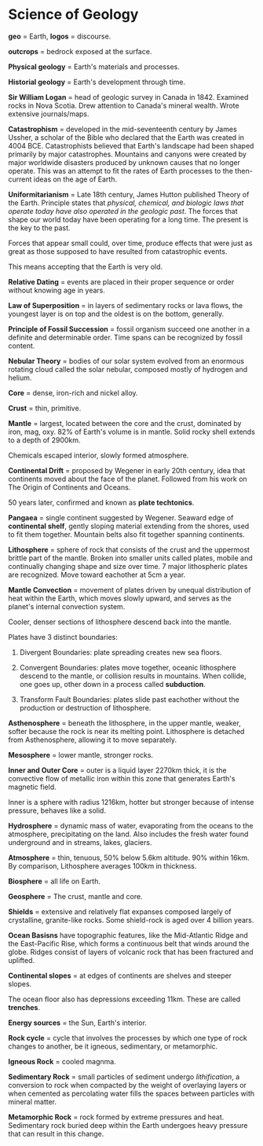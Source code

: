 # Science of Geology

**geo** = Earth, **logos** = discourse.

**outcrops** = bedrock exposed at the surface.

**Physical geology** = Earth's materials and processes.

**Historial geology** = Earth's development through time.

**Sir William Logan** = head of geologic survey in Canada in 1842. Examined rocks in Nova Scotia. Drew attention to Canada's mineral wealth. Wrote extensive journals/maps.

**Catastrophism** = developed in the mid-seventeenth century by James Ussher, a scholar of the Bible who declared that the Earth was created in 4004 BCE. Catastrophists believed that Earth's landscape had been shaped primarily by major catastrophes. Mountains and canyons were created by major worldwide disasters produced by unknown causes that no longer operate. This was an attempt to fit the rates of Earth processes to the then-current ideas on the age of Earth.

**Uniformitarianism** = Late 18th century, James Hutton published Theory of the Earth. Principle states that *physical, chemical, and biologic laws that operate today have also operated in the geologic past*. The forces that shape our world today have been operating for a long time. The present is the key to the past.

Forces that appear small could, over time, produce effects that were just as great as those supposed to have resulted from catastrophic events.

This means accepting that the Earth is very old.

**Relative Dating** = events are placed in their proper sequence or order without knowing age in years.

**Law of Superposition** = in layers of sedimentary rocks or lava flows, the youngest layer is on top and the oldest is on the bottom, generally.

**Principle of Fossil Succession** = fossil organism succeed one another in a definite and determinable order. Time spans can be recognized by fossil content.

**Nebular Theory** = bodies of our solar system evolved from an enormous rotating cloud called the solar nebular, composed mostly of hydrogen and helium.

**Core** = dense, iron-rich and nickel alloy.

**Crust** = thin, primitive.

**Mantle** = largest, located between the core and the crust, dominated by iron, mag, oxy. 82% of Earth's volume is in mantle. Solid rocky shell extends to a depth of 2900km.

Chemicals escaped interior, slowly formed atmosphere.

**Continental Drift** = proposed by Wegener in early 20th century, idea that continents moved about the face of the planet. Followed from his work on The Origin of Continents and Oceans.

50 years later, confirmed and known as **plate techtonics**.

**Pangaea** = single continent suggested by Wegener. Seaward edge of **continental shelf**, gently sloping material extending from the shores, used to fit them together. Mountain belts also fit together spanning continents.

**Lithosphere** = sphere of rock that consists of the crust and the uppermost brittle part of the mantle. Broken into smaller units called plates, mobile and continually changing shape and size over time. 7 major lithospheric plates are recognized. Move toward eachother at 5cm a year.

**Mantle Convection** = movement of plates driven by unequal distribution of heat within the Earth, which moves slowly upward, and serves as the planet's internal convection system.

Cooler, denser sections of lithosphere descend back into the mantle.

Plates have 3 distinct boundaries:

1. Divergent Boundaries: plate spreading creates new sea floors.

2. Convergent Boundaries: plates move together, oceanic lithosphere descend to the mantle, or collision results in mountains. When collide, one goes up, other down in a process called **subduction**.

3. Transform Fault Boundaries: plates slide past eachother without the production or destruction of lithosphere.

**Asthenosphere** = beneath the lithosphere, in the upper mantle, weaker, softer because the rock is near its melting point. Lithosphere is detached from Asthenosphere, allowing it to move separately.

**Mesosphere** = lower mantle, stronger rocks.

**Inner and Outer Core** = outer is a liquid layer 2270km thick, it is the convective flow of metallic iron within this zone that generates Earth's magnetic field.

Inner is a sphere with radius 1216km, hotter but stronger because of intense pressure, behaves like a solid.

**Hydrosphere** = dynamic mass of water, evaporating from the oceans to the atmosphere, precipitating on the land. Also includes the fresh water found underground and in streams, lakes, glaciers.

**Atmosphere** = thin, tenuous, 50% below 5.6km altitude. 90% within 16km. By comparison, Lithosphere averages 100km in thickness.

**Biosphere** = all life on Earth.

**Geosphere** = The crust, mantle and core.

**Shields** = extensive and relatively flat expanses composed largely of crystalline, granite-like rocks. Some shield-rock is aged over 4 billion years.

**Ocean Basisns** have topographic features, like the Mid-Atlantic Ridge and the East-Pacific Rise, which forms a continuous belt that winds around the globe. Ridges consist of layers of volcanic rock that has been fractured and uplifted.

**Continental slopes** = at edges of continents are shelves and steeper slopes. 

The ocean floor also has depressions exceeding 11km. These are called **trenches**.

**Energy sources** = the Sun, Earth's interior.

**Rock cycle** = cycle that involves the processes by which one type of rock changes to another, be it igneous, sedimentary, or metamorphic.

**Igneous Rock** = cooled magnma.

**Sedimentary Rock** = small particles of sediment undergo *lithification*, a conversion to rock when compacted by the weight of overlaying layers or when cemented as percolating water fills the spaces between particles with mineral matter.

**Metamorphic Rock** = rock formed by extreme pressures and heat. Sedimentary rock buried deep within the Earth undergoes heavy pressure that can result in this change.

